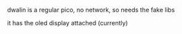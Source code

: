 dwalin is a regular pico, no network, so needs the fake libs

it has the oled display attached (currently)